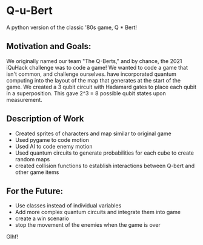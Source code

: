 # Q-u-Bert

A python version of the classic '80s game, Q * Bert! 

## Motivation and Goals:
We originally named our team "The Q-Berts," and by chance, the 2021 iQuHack challenge was to code a game! We wanted to code a game that isn't common, and challenge ourselves. have incorporated quantum computing into the layout of the map that generates at the start of the game. We created a 3 qubit circuit with Hadamard gates to place each qubit in a superposition. This gave 2^3 = 8 possible qubit states upon measurement. 

## Description of Work
* Created sprites of characters and map similar to original game
* Used pygame to code motion
* Used AI to code enemy motion
* Used quantum circuits to generate probabilities for each cube to create random maps
* created collision functions to establish interactions between Q-bert and other game items 


## For the Future:
* Use classes instead of individual variables
* Add more complex quantum circuits and integrate them into game
* create a win scenario
* stop the movement of the enemies when the game is over



Glhf!
